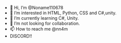 - 👋 Hi, I’m @Noname110678
- 👀 I’m interested in HTML, Python, CSS and C#,unity.
- 🌱 I’m currently learning C#, Unity.
- 💞️ I’m  not looking for collaboration.
- 📫 How to reach me @nn4m
- DISCORD!!

<!---
Its really epic to learn coding languages I wish luck to you all! :)
--->
